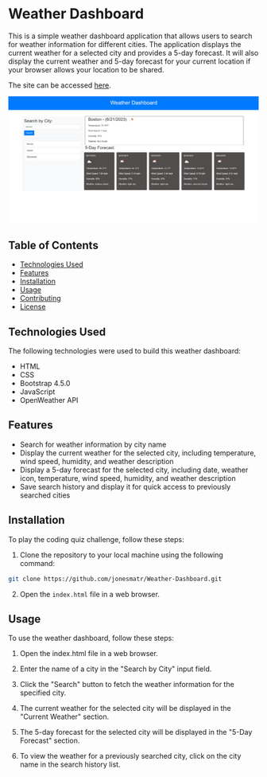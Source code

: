 # Weather Dashboard

This is a simple weather dashboard application that allows users to search for weather information for different cities. The application displays the current weather for a selected city and provides a 5-day forecast. It will also display the current weather and 5-day forecast for your current location if your browser allows your location to be shared.

The site can be accessed [here](https://jonesmatr.github.io/Weather-Dashboard/).

![Work Day Scheduler](./assets/images/Website-Screenshot.jpg)

## Table of Contents

- [Technologies Used](#technologies-used)
- [Features](#features)
- [Installation](#installation)
- [Usage](#usage)
- [Contributing](#contributing)
- [License](#license)

## Technologies Used

The following technologies were used to build this weather dashboard:

- HTML
- CSS
- Bootstrap 4.5.0
- JavaScript
- OpenWeather API

## Features

- Search for weather information by city name
- Display the current weather for the selected city, including temperature, wind speed, humidity, and weather description
- Display a 5-day forecast for the selected city, including date, weather icon, temperature, wind speed, humidity, and weather description
- Save search history and display it for quick access to previously searched cities

## Installation

To play the coding quiz challenge, follow these steps:

1. Clone the repository to your local machine using the following command:
```bash
git clone https://github.com/jonesmatr/Weather-Dashboard.git
``` 
2. Open the `index.html` file in a web browser.

## Usage

To use the weather dashboard, follow these steps:

1. Open the index.html file in a web browser.

2. Enter the name of a city in the "Search by City" input field.

3. Click the "Search" button to fetch the weather information for the specified city.

4. The current weather for the selected city will be displayed in the "Current Weather" section.

5. The 5-day forecast for the selected city will be displayed in the "5-Day Forecast" section.

6. To view the weather for a previously searched city, click on the city name in the search history list.
